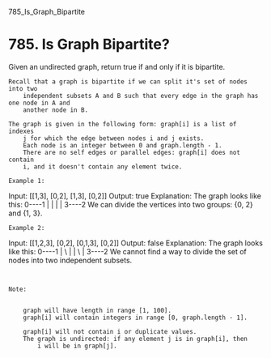 785_Is_Graph_Bipartite
# 785. Is Graph Bipartite?

Given an undirected graph, return true if and only if it is
        bipartite.

    Recall that a graph is bipartite if we can split it's set of nodes into two
        independent subsets A and B such that every edge in the graph has one node in A and
        another node in B.

    The graph is given in the following form: graph[i] is a list of indexes
        j for which the edge between nodes i and j exists. 
        Each node is an integer between 0 and graph.length - 1. 
        There are no self edges or parallel edges: graph[i] does not contain
        i, and it doesn't contain any element twice.

    Example 1:
Input: [[1,3], [0,2], [1,3], [0,2]]
Output: true
Explanation:
The graph looks like this:
0----1
|    |
|    |
3----2
We can divide the vertices into two groups: {0, 2} and {1, 3}.

    Example 2:
Input: [[1,2,3], [0,2], [0,1,3], [0,2]]
Output: false
Explanation:
The graph looks like this:
0----1
| \  |
|  \ |
3----2
We cannot find a way to divide the set of nodes into two independent subsets.

     

    Note:

    
        graph will have length in range [1, 100].
        graph[i] will contain integers in range [0, graph.length - 1].
        
        graph[i] will not contain i or duplicate values.
        The graph is undirected: if any element j is in graph[i], then
            i will be in graph[j].